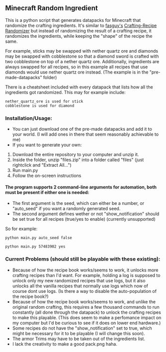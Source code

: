 ## Minecraft Random Ingredient

This is a python script that generates datapacks for Minecraft that randomize the crafting ingredients.
It's similar to [fasguy's](https://fasguy.net/minecraft_toolbox/info) [Crafting-Recipe Randomizer](https://fasguy.net/minecraft_toolbox/crafting-recipe-randomizer) but instead of randomizing the result of a crafting recipe, it randomizes the ingredients, while keeping the "shape" of the recipe the same.

For example, sticks may be swapped with nether quartz ore and diamonds may be swapped with cobblestone so that a diamond sword is crafted with two cobblestone on top of a nether quartz ore.
Additionally, ingredients are always swapped for all recipes, so in this example all recipes that use diamonds would use nether quartz ore instead.
(The example is in the "pre-made-datapacks" folder)

There is a cheatsheet included with every datapack that lists how all the ingredients got randomized.
This may for example include:
```
nether_quartz_ore is used for stick
cobblestone is used for diamond
```



### Installation/Usage:
- You can just download one of the pre-made datapacks and add it to your world.
  (I will add ones in there that seem reasonably achievable to me)
- If you want to generate your own:
1. Download the entire repository to your computer and unzip it.
2. Inside the folder, unzip "files.zip" into a folder called "files" (just rightclick and "Extract All...")
3. Run main.py
4. Follow the on-screen instructions

#### The program supports 2 command-line arguments for automation, both must be present if either one is needed:
- The first argument is the seed, which can either be a number, or "auto_seed" if you want a randomly generated seed.
- The second argument defines wether or not "show_notification" should be set true for all recipes (true/yes to enable) (currently unsupported)

So for example:
```
python main.py auto_seed false
```
```
python main.py 57483902 yes
```

### Current Problems (should still be playable with these existing):
- Because of how the recipe book works/seems to work, it unlocks more crafting recipes than I'd want. For example, holding a log is supposed to unlock only my new randomized recipes that use logs, but it also unlocks all the vanilla recipes that normally use logs which now of course dont use logs.
  (Is there a way to disable the auto-population of the recipe book?)
- Because of how the recipe book works/seems to work, and unlike the original random crafting, this requires a few thousand commands to run constantly (all done through the datapack) to unlock the crafting recipes to make this playable.
  (This does seem to make a perfomance impact on my computer but I'd be curious to see if it does on lower end hardware.)
- Some recipes do not have the "show_notification" set to true, which might be necessary for it to be playable (I will change this soon).
- The armor Trims may have to be taken out of the ingredients list.
- I lack the creativity to make a good pack.png haha.
